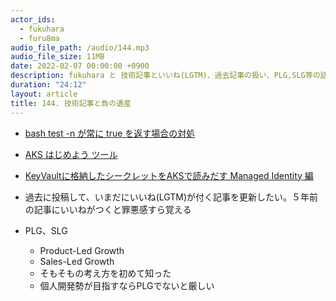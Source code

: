 ```yaml
---
actor_ids:
  - fukuhara
  - furu8ma
audio_file_path: /audio/144.mp3
audio_file_size: 11MB
date: 2022-02-07 00:00:00 +0900
description: fukuhara と 技術記事といいね(LGTM)、過去記事の扱い、PLG,SLG等の話をしました。
duration: "24:12"
layout: article
title: 144. 技術記事と負の遺産
---
```



- [bash test -n が常に true を返す場合の対処](https://qiita.com/furu8ma/items/76182b624b3661815cc0)
- [AKS はじめよう ツール](https://qiita.com/furu8ma/items/bd90e9481d09e0681a5f)
- [KeyVaultに格納したシークレットをAKSで読みだす Managed Identity 編](https://qiita.com/furu8ma/items/66dd507139663e137cf8)

- 過去に投稿して、いまだにいいね(LGTM)が付く記事を更新したい。５年前の記事にいいねがつくと罪悪感すら覚える

- PLG、SLG
    - Product-Led Growth
    - Sales-Led Growth
    - そもそもの考え方を初めて知った
    - 個人開発勢が目指すならPLGでないと厳しい
